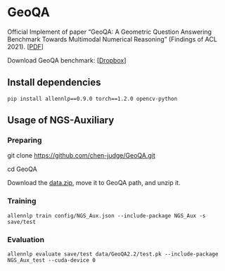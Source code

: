 
# GeoQA 

Official Implement of paper “GeoQA: A Geometric Question Answering Benchmark Towards Multimodal Numerical Reasoning” (Findings of ACL 2021). [<a href="https://arxiv.org/abs/2105.14517">PDF</a>]

Download GeoQA benchmark: [<a href="https://www.dropbox.com/sh/9euqc78dvz6a01e/AAAabmDL1Dd8_2dx1wSJSi8Fa?dl=0">Dropbox</a>]



## Install dependencies
```
pip install allennlp==0.9.0 torch==1.2.0 opencv-python
```
## Usage of NGS-Auxiliary


### Preparing

git clone https://github.com/chen-judge/GeoQA.git

cd GeoQA

Download the <a href="https://www.dropbox.com/sh/9euqc78dvz6a01e/AAAabmDL1Dd8_2dx1wSJSi8Fa?dl=0">data.zip</a>, move it to GeoQA path, and unzip it.


### Training
    
    allennlp train config/NGS_Aux.json --include-package NGS_Aux -s save/test

### Evaluation
    
    allennlp evaluate save/test data/GeoQA2.2/test.pk --include-package NGS_Aux_test --cuda-device 0




